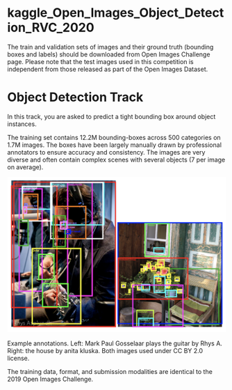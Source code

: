 # kaggle_Open_Images_Object_Detection_RVC_2020
The train and validation sets of images and their ground truth (bounding boxes and labels) should be downloaded from Open Images Challenge page. Please note that the test images used in this competition is independent from those released as part of the Open Images Dataset.

# Object Detection Track
In this track, you are asked to predict a tight bounding box around object instances.

The training set contains 12.2M bounding-boxes across 500 categories on 1.7M images. The boxes have been largely manually drawn by professional annotators to ensure accuracy and consistency. The images are very diverse and often contain complex scenes with several objects (7 per image on average).

![](desc1.png)

Example annotations. Left: Mark Paul Gosselaar plays the guitar by Rhys A. Right: the house by anita kluska. Both images used under CC BY 2.0 license.

The training data, format, and submission modalities are identical to the 2019 Open Images Challenge.
